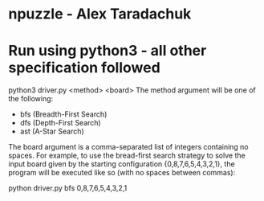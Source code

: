 # npuzzle - Alex Taradachuk
# Run using python3 - all other specification followed
 python3 driver.py \<method\> \<board\>
 The method argument will be one of the following:
* bfs (Breadth-First Search)
* dfs (Depth-First Search)
* ast (A-Star Search)

The board argument is a comma-separated list of integers containing no spaces. For
example, to use the bread-first search strategy to solve the input board given by the starting
configuration {0,8,7,6,5,4,3,2,1}, the program will be executed like so (with no spaces between
commas):

python driver.py bfs 0,8,7,6,5,4,3,2,1
